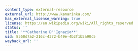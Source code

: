 ```yaml
---
content_type: external-resource
external_url: http://www.kanarinka.com/
has_external_license_warning: true
license: https://en.wikipedia.org/wiki/All_rights_reserved
status: ''
title: '**Catherine D''Ignazio**'
uid: 8550d7a2-216c-4372-b49e-4b2f1b5a90c5
wayback_url: ''
---
```

